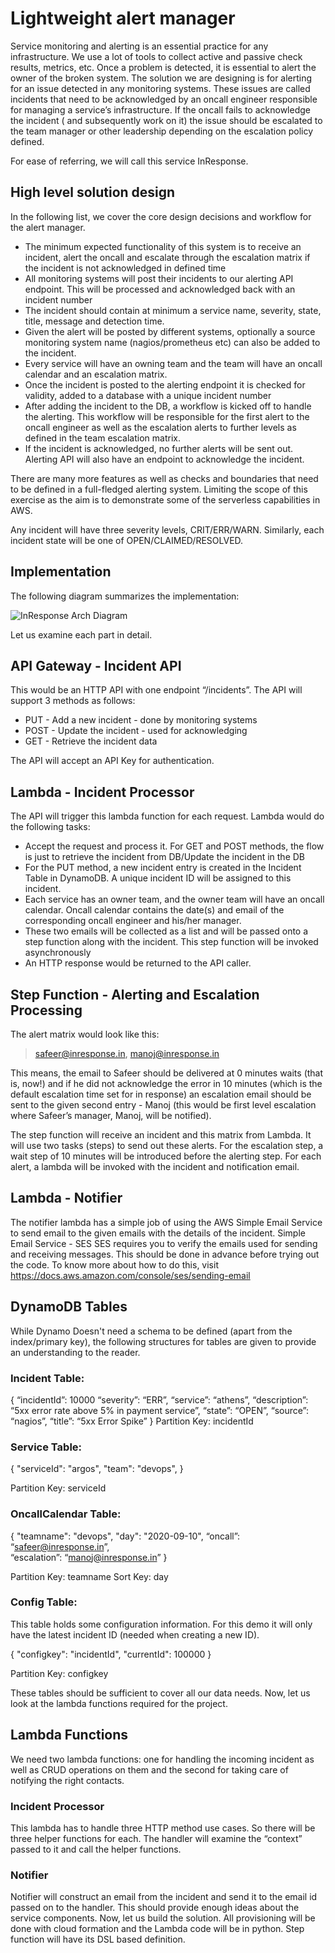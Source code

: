 # Lightweight alert manager 

Service monitoring and alerting is an essential practice for any infrastructure. We use a lot of tools to collect active and passive check results, metrics, etc. Once a problem is detected, it is essential to alert the owner of the broken system. The solution we are designing is for alerting for an issue detected in any monitoring systems. These issues are called incidents that need to be acknowledged by an oncall engineer responsible for managing a service’s infrastructure. If the oncall fails to acknowledge the incident ( and subsequently work on it) the issue should be escalated to the team manager or other leadership depending on the escalation policy defined. 

For ease of referring, we will call this service InResponse. 

## High level solution design 

In the following list, we cover the core design decisions and workflow for the alert manager. 

- The minimum expected functionality of this system is to receive an incident, alert the oncall and escalate through the escalation matrix if the incident is not acknowledged in defined time  
- All monitoring systems will post their incidents to our alerting API endpoint. This will be processed and acknowledged back with an incident number 
- The incident should contain at minimum a service name, severity, state, title, message and detection time. 
- Given the alert will be posted by different systems, optionally a source monitoring system name (nagios/prometheus etc) can also be added to the incident.  
- Every service will have an owning team and the team will have an oncall calendar and an escalation matrix. 
- Once the incident is posted to the alerting endpoint it is checked for validity, added to a database with a unique incident number 
- After adding the incident to the DB, a workflow is kicked off to handle the alerting. This workflow will be responsible for the first alert to the oncall engineer as well as the escalation alerts to further levels as defined in the team escalation matrix. 
- If the incident is acknowledged, no further alerts will be sent out. Alerting API will also have an endpoint to acknowledge the incident. 

There are many more features as well as checks and boundaries that need to be defined in a full-fledged alerting system. Limiting the scope of this exercise as the aim is to demonstrate some of the serverless capabilities in AWS. 

Any incident will have three severity levels, CRIT/ERR/WARN. Similarly, each incident state will be one of OPEN/CLAIMED/RESOLVED. 

## Implementation 

The following diagram summarizes the implementation: 
 
![InResponse Arch Diagram](chapter-3/packt-chapt-3-inresponse-design.png)

Let us examine each part in detail. 
## API Gateway - Incident API 
This would be an HTTP API with one endpoint “/incidents”. The API will support 3 methods as follows: 
- PUT - Add a new incident - done by monitoring systems 
- POST - Update the incident - used for acknowledging 
- GET - Retrieve the incident data 

The API will accept an API Key for authentication. 

## Lambda - Incident Processor 

The API will trigger this lambda function for each request. Lambda would do the following tasks: 
- Accept the request and process it. For GET and POST methods, the flow is just to retrieve the incident from DB/Update the incident in the DB 
- For the PUT method, a new incident entry is created in the Incident Table in DynamoDB. A unique incident ID will be assigned to this incident. 
- Each service has an owner team, and the owner team will have an oncall calendar. Oncall calendar contains the date(s) and email of the corresponding oncall engineer and his/her manager.  
- These two emails will be collected as a list and will be passed onto a step function along with the incident. This step function will be invoked asynchronously 
- An HTTP response would be returned to the API caller. 

## Step Function - Alerting and Escalation Processing 

The alert matrix would look like this: 

> safeer@inresponse.in, manoj@inresponse.in 

This means, the email to Safeer should be delivered at 0 minutes waits (that is, now!) and if he did not acknowledge the error in 10 minutes (which is the default escalation time set for in response) an escalation email should be sent to the given second entry - Manoj (this would be first level escalation where Safeer’s manager, Manoj, will be notified). 

The step function will receive an incident and this matrix from Lambda. It will use two tasks (steps) to send out these alerts. For the escalation step, a wait step of 10 minutes will be introduced before the alerting step. For each alert, a lambda will be invoked with the incident and notification email. 

## Lambda - Notifier 

The notifier lambda has a simple job of using the AWS Simple Email Service to send email to the given emails with the details of the incident. 
Simple Email Service - SES 
SES requires you to verify the emails used for sending and receiving messages. This should be done in advance before trying out the code. To know more about how to do this, visit https://docs.aws.amazon.com/console/ses/sending-email 

## DynamoDB Tables 

While Dynamo Doesn't need a schema to be defined (apart from the index/primary key), the following structures for tables are given to provide an understanding to the reader. 

### Incident Table: 

{ 
 “incidentId”: 10000 
 “severity”: “ERR”, 
 “service”: “athens”, 
 “description”: “5xx error rate above 5% in payment service”, 
 “state”: “OPEN”, 
 “source”: “nagios”, 
 “title”: “5xx Error Spike” 
} 
Partition Key: incidentId 

### Service Table: 

{ 
 "serviceId": "argos", 
 "team": "devops", 
} 

Partition Key: serviceId 

### OncallCalendar Table: 

{ 
 "teamname": "devops", 
 "day": "2020-09-10", 
 “oncall”: “safeer@inresponse.in”,  
 “escalation”: “manoj@inresponse.in” 
} 
 
Partition Key: teamname 
Sort Key: day 

### Config Table: 

This table holds some configuration information. For this demo it will only have the latest incident ID (needed when creating a new ID). 

{ 
 "configkey": "incidentId", 
 "currentId": 100000 
} 
 
Partition Key: configkey 

These tables should be sufficient to cover all our data needs. Now, let us look at the lambda functions required for the project. 

## Lambda Functions 

We need two lambda functions: one for handling the incoming incident as well as CRUD operations on them and the second for taking care of notifying the right contacts. 

### Incident Processor 

This lambda has to handle three HTTP method use cases. So there will be three helper functions for each. The handler will examine the “context” passed to it and call the helper functions. 

### Notifier 

Notifier will construct an email from the incident and send it to the email id passed on to the handler. 
This should provide enough ideas about the service components. Now, let us build the solution. All provisioning will be done with cloud formation and the Lambda code will be in python. Step function will have its DSL based definition. 
